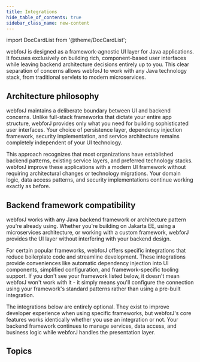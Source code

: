 ```yaml
---
title: Integrations
hide_table_of_contents: true
sidebar_class_name: new-content
---
```


<Head>
  <style>{`
  .container {
    max-width: 65em !important;
  }
  `}</style>
</Head>

<!-- vale off -->
import DocCardList from '@theme/DocCardList';

<!-- vale on -->

webforJ is designed as a framework-agnostic UI layer for Java applications. It focuses exclusively on building rich, component-based user interfaces while leaving backend architecture decisions entirely up to you. This clear separation of concerns allows webforJ to work with any Java technology stack, from traditional servlets to modern microservices.

## Architecture philosophy

webforJ maintains a deliberate boundary between UI and backend concerns. Unlike full-stack frameworks that dictate your entire app structure, webforJ provides only what you need for building sophisticated user interfaces. Your choice of persistence layer, dependency injection framework, security implementation, and service architecture remains completely independent of your UI technology.

This approach recognizes that most organizations have established backend patterns, existing service layers, and preferred technology stacks. webforJ improve these applications with a modern UI framework without requiring architectural changes or technology migrations. Your domain logic, data access patterns, and security implementations continue working exactly as before.

## Backend framework compatibility

webforJ works with any Java backend framework or architecture pattern you're already using. Whether you're building on Jakarta EE, using a microservices architecture, or working with a custom framework, webforJ provides the UI layer without interfering with your backend design.

For certain popular frameworks, webforJ offers specific integrations that reduce boilerplate code and streamline development. These integrations provide conveniences like automatic dependency injection into UI components, simplified configuration, and framework-specific tooling support. If you don't see your framework listed below, it doesn't mean webforJ won't work with it - it simply means you'll configure the connection using your framework's standard patterns rather than using a pre-built integration.

The integrations below are entirely optional. They exist to improve developer experience when using specific frameworks, but webforJ's core features works identically whether you use an integration or not. Your backend framework continues to manage services, data access, and business logic while webforJ handles the presentation layer.

## Topics

<DocCardList className="topics-section" />